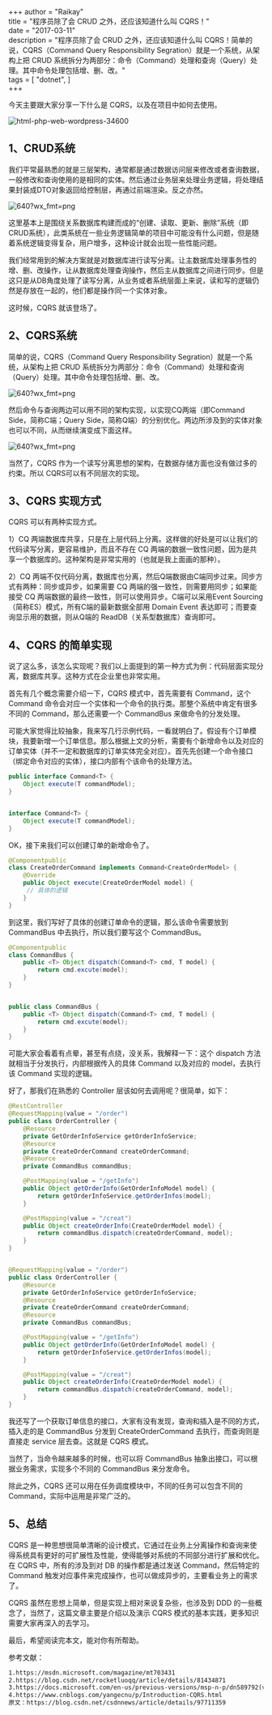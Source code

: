 +++
author = "Raikay"  
title = "程序员除了会 CRUD 之外，还应该知道什么叫 CQRS！"  
date = "2017-03-11"  
description = "程序员除了会 CRUD 之外，还应该知道什么叫 CQRS！简单的说，CQRS（Command Query Responsibility Segration）就是一个系统，从架构上把 CRUD 系统拆分为两部分：命令（Command）处理和查询（Query）处理。其中命令处理包括增、删、改。"  
tags = [
    "dotnet",
]  
+++

今天主要跟大家分享一下什么是 CQRS，以及在项目中如何去使用。

![html-php-web-wordpress-34600](https://gitee.com/raikay/img/raw/master/default/20200419095859.png)

## 1、CRUD系统

我们平常最熟悉的就是三层架构，通常都是通过数据访问层来修改或者查询数据，一般修改和查询使用的是相同的实体。然后通过业务层来处理业务逻辑，将处理结果封装成DTO对象返回给控制层，再通过前端渲染。反之亦然。

![640?wx_fmt=png](https://raikay.coding.net/p/code/d/m1/git/raw/master/20200811134124.png)

这里基本上是围绕关系数据库构建而成的“创建、读取、更新、删除”系统（即CRUD系统），此类系统在一些业务逻辑简单的项目中可能没有什么问题，但是随着系统逻辑变得复杂，用户增多，这种设计就会出现一些性能问题。  

我们经常用到的解决方案就是对数据库进行读写分离。让主数据库处理事务性的增、删、改操作，让从数据库处理查询操作，然后主从数据库之间进行同步。但是这只是从DB角度处理了读写分离，从业务或者系统层面上来说，读和写的逻辑仍然是存放在一起的，他们都是操作同一个实体对象。  

这时候，CQRS 就该登场了。  

##  2、CQRS系统

简单的说，CQRS（Command Query Responsibility Segration）就是一个系统，从架构上把 CRUD 系统拆分为两部分：命令（Command）处理和查询（Query）处理。其中命令处理包括增、删、改。

![640?wx_fmt=png](https://raikay.coding.net/p/code/d/m1/git/raw/master/20200811134209.png)

然后命令与查询两边可以用不同的架构实现，以实现CQ两端（即Command Side，简称C端；Query Side，简称Q端）的分别优化。两边所涉及到的实体对象也可以不同，从而继续演变成下面这样。

![640?wx_fmt=png](https://raikay.coding.net/p/code/d/m1/git/raw/master/20200811134235.png)

当然了，CQRS 作为一个读写分离思想的架构，在数据存储方面也没有做过多的约束。所以 CQRS可以有不同层次的实现。

## 3、CQRS 实现方式

CQRS 可以有两种实现方式。

1）CQ 两端数据库共享，只是在上层代码上分离。这样做的好处是可以让我们的代码读写分离，更容易维护，而且不存在 CQ 两端的数据一致性问题，因为是共享一个数据库的。这种架构是非常实用的（也就是我上面画的那种）。  

2）CQ  两端不仅代码分离，数据库也分离，然后Q端数据由C端同步过来。同步方式有两种：同步或异步，如果需要 CQ 两端的强一致性，则需要用同步；如果能接受 CQ 两端数据的最终一致性，则可以使用异步。C端可以采用Event Sourcing（简称ES）模式，所有C端的最新数据全部用 Domain  Event 表达即可；而要查询显示用的数据，则从Q端的 ReadDB（关系型数据库）查询即可。  

## 4、CQRS 的简单实现
说了这么多，该怎么实现呢？我们以上面提到的第一种方式为例：代码层面实现分离，数据库共享。这种方式在企业里也非常实用。  

首先有几个概念需要介绍一下，CQRS 模式中，首先需要有 Command，这个 Command 命令会对应一个实体和一个命令的执行类。那整个系统中肯定有很多不同的 Command，那么还需要一个 CommandBus 来做命令的分发处理。  

可能大家觉得比较抽象，我来写几行示例代码，一看就明白了。假设有个订单模块，我要新增一个订单信息。那么根据上文的分析，需要有个新增命令以及对应的订单实体（并不一定和数据库的订单实体完全对应）。首先先创建一个命令接口（绑定命令对应的实体），接口内部有个该命令的处理方法。  
```java
public interface Command<T> {
    Object execute(T commandModel);
}


interface Command<T> {
    Object execute(T commandModel);
}
```
OK，接下来我们可以创建订单的新增命令了。  

```java
@Componentpublic
class CreateOrderCommand implements Command<CreateOrderModel> {
    @Override
    public Object execute(CreateOrderModel model) {
     // 具体的逻辑  
    }
}
```
到这里，我们写好了具体的创建订单命令的逻辑，那么该命令需要放到 CommandBus 中去执行，所以我们要写这个 CommandBus。
```java
@Componentpublic
class CommandBus {
    public <T> Object dispatch(Command<T> cmd, T model) {
        return cmd.excute(model);
    }
}


public class CommandBus {
    public <T> Object dispatch(Command<T> cmd, T model) {
        return cmd.excute(model);
    }
}
```

可能大家会看着有点晕，甚至有点绕，没关系，我解释一下：这个 dispatch 方法就相当于分发执行，内部根据传入的具体 Command 以及对应的 model，去执行该 Command 实现的逻辑。  

好了，那我们在熟悉的 Controller 层该如何去调用呢？很简单，如下：  
```java
@RestController
@RequestMapping(value = "/order")
public class OrderController {
    @Resource
    private GetOrderInfoService getOrderInfoService;
    @Resource
    private CreateOrderCommand createOrderCommand;
    @Resource
    private CommandBus commandBus;

    @PostMapping(value = "/getInfo")
    public Object getOrderInfo(GetOrderInfoModel model) {
        return getOrderInfoService.getOrderInfos(model);
    }

    @PostMapping(value = "/creat")
    public Object createOrderInfo(CreateOrderModel model) {
        return commandBus.dispatch(createOrderCommand, model);
    }
}


@RequestMapping(value = "/order")
public class OrderController {
    @Resource
    private GetOrderInfoService getOrderInfoService;
    @Resource
    private CreateOrderCommand createOrderCommand;
    @Resource
    private CommandBus commandBus;

    @PostMapping(value = "/getInfo")
    public Object getOrderInfo(GetOrderInfoModel model) {
        return getOrderInfoService.getOrderInfos(model);
    }

    @PostMapping(value = "/creat")
    public Object createOrderInfo(CreateOrderModel model) {
        return commandBus.dispatch(createOrderCommand, model);
    }
}
```
我还写了一个获取订单信息的接口，大家有没有发现，查询和插入是不同的方式，插入走的是 CommandBus 分发到 CreateOrderCommand 去执行，而查询则是直接走 service 层去查。这就是 CQRS 模式。  

当然了，当命令越来越多的时候，也可以将 CommandBus 抽象出接口，可以根据业务需求，实现多个不同的 CommandBus 来分发命令。  

除此之外，CQRS 还可以用在任务调度模块中，不同的任务可以包含不同的 Command，实际中运用是非常广泛的。  
## 5、总结
CQRS 是一种思想很简单清晰的设计模式，它通过在业务上分离操作和查询来使得系统具有更好的可扩展性及性能，使得能够对系统的不同部分进行扩展和优化。在 CQRS 中，所有的涉及到对 DB 的操作都是通过发送 Command，然后特定的 Command 触发对应事件来完成操作，也可以做成异步的，主要看业务上的需求了。  

CQRS 虽然在思想上简单，但是实现上相对来说复杂些，也涉及到 DDD 的一些概念了，当然了，这篇文章主要是介绍以及演示 CQRS 模式的基本实践，更多知识需要大家再深入的去学习。   

最后，希望阅读完本文，能对你有所帮助。    





参考文献：  
```xml
1.https://msdn.microsoft.com/magazine/mt703431
2.https://blog.csdn.net/rocketluoqq/article/details/81434871
3.https://docs.microsoft.com/en-us/previous-versions/msp-n-p/dn589792(v=pandp.10)
4.https://www.cnblogs.com/yangecnu/p/Introduction-CQRS.html
原文：https://blog.csdn.net/csdnnews/article/details/97711359
```









